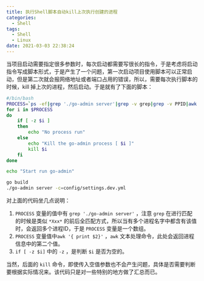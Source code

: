```yaml
---
title: 执行Shell脚本自动kill上次执行创建的进程
categories:
  - Shell
tags:
  - Shell
  - Linux
date: 2021-03-03 22:38:24
---
```


当项目启动需要指定很多参数时，每次启动都需要写很长的指令，于是考虑将启动指令写成脚本形式，于是产生了一个问题，第一次启动项目使用脚本可以正常启动，但是第二次就会报网络地址或者端口占用的错误，所以，需要每次执行脚本的时候，kill 掉上次的进程，然后启动。于是就有了下面的脚本：

```bash
#/bin/bash
PROCESS=`ps -ef|grep './go-admin server'|grep -v grep|grep -v PPID|awk '{ print $2}'`
for i in $PROCESS
do
    if [ -z $i ]
    then
        echo "No process run"
    else
        echo "Kill the go-admin process [ $i ]"
        kill $i
    fi
done

echo "Start run go-admin"

go build
./go-admin server -c=config/settings.dev.yml
```

对上面的代码坐几点说明：

1. `PROCESS` 变量的值中有 `grep './go-admin server'` ，注意 `grep` 在进行匹配的时候是类似 `*Xxx*` 的前后全匹配方式，所以当有多个进程名字中都含有该值时，会返回多个进程ID，于是 `PROCESS` 变量是一个数组。
2. `PROCESS` 变量值中`awk '{ print $2}'` ，`awk` 文本处理命令，此处会返回进程信息中的第二个值。
3. `if [ -z $i]` 中的 `-z` ，是判断 `$i` 是否为空的。

当然，后面的 `kill` 命令，即使传入空值参数也不会产生问题，具体是否需要判断要根据实际情况来。该代码只是对一些特别的地方做了汇总而已。

 